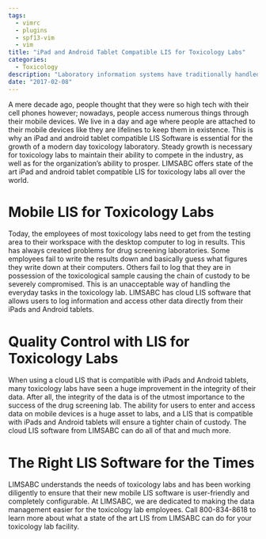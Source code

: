 ```yaml
---
tags:
  - vimrc
  - plugins
  - spf13-vim
  - vim
title: "iPad and Android Tablet Compatible LIS for Toxicology Labs"
categories:
  - Toxicology
description: "Laboratory information systems have traditionally handled only the management and "
date: "2017-02-08"
---
```


A mere decade ago, people thought that they were so high tech with their cell phones however; nowadays, people access numerous things through their mobile devices. We live in a day and age where people are attached to their mobile devices like they are lifelines to keep them in existence. This is why an iPad and android tablet compatible LIS Software is essential for the growth of a modern day toxicology laboratory. Steady growth is necessary for toxicology labs to maintain their ability to compete in the industry, as well as for the organization’s ability to prosper. LIMSABC offers state of the art iPad and android tablet compatible LIS for toxicology labs all over the world.

 

# Mobile LIS for Toxicology Labs

Today, the employees of most toxicology labs need to get from the testing area to their workspace with the desktop computer to log in results. This has always created problems for drug screening laboratories. Some employees fail to write the results down and basically guess what figures they write down at their computers. Others fail to log that they are in possession of the toxicological sample causing the chain of custody to be severely compromised. This is an unacceptable way of handling the everyday tasks in the toxicology lab. LIMSABC has cloud LIS software that allows users to log information and access other data directly from their iPads and Android tablets.

# Quality Control with LIS for Toxicology Labs

When using a cloud LIS that is compatible with iPads and Android tablets, many toxicology labs have seen a huge improvement in the integrity of their data. After all, the integrity of the data is of the utmost importance to the success of the drug screening lab. The ability for users to enter and access data on mobile devices is a huge asset to labs, and a LIS that is compatible with iPads and Android tablets will ensure a tighter chain of custody. The cloud LIS software from LIMSABC can do all of that and much more.

# The Right LIS Software for the Times

LIMSABC understands the needs of toxicology labs and has been working diligently to ensure that their new mobile LIS software is user-friendly and completely configurable. At LIMSABC, we are dedicated to making the data management easier for the toxicology lab employees. Call 800-834-8618 to learn more about what a state of the art LIS from LIMSABC can do for your toxicology lab facility.
